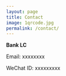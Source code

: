 ```yaml
---
layout: page
title: Contact
image: 1qrcode.jpg
permalink: /contact/
---
```


**Bank LC**

Email: xxxxxxxx

WeChat ID: xxxxxxxxx

